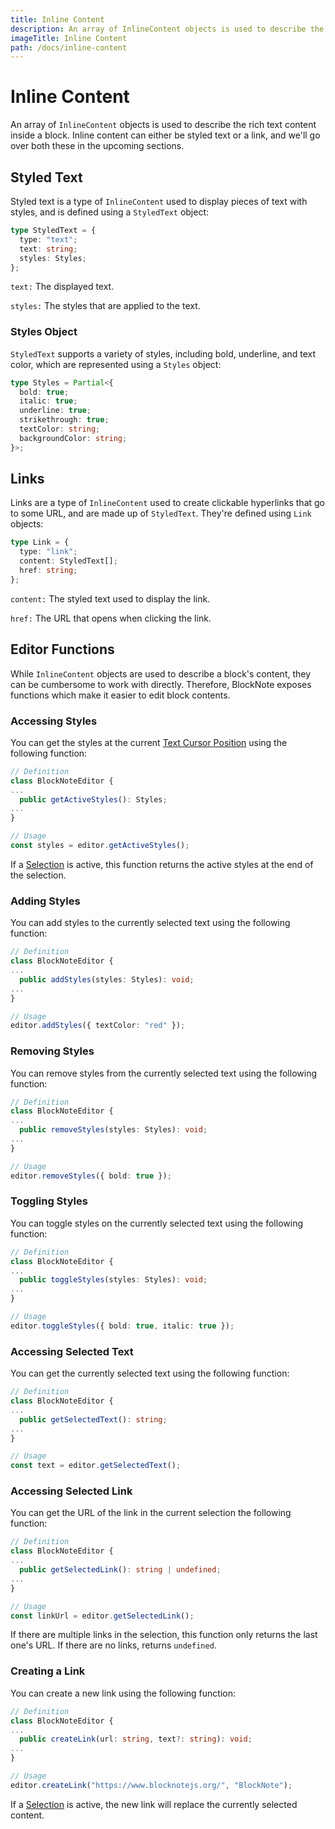 ```yaml
---
title: Inline Content
description: An array of InlineContent objects is used to describe the rich text content inside a block. Inline content can either be styled text or a link, and we'll go over both these in the upcoming sections.
imageTitle: Inline Content
path: /docs/inline-content
---
```


# Inline Content

An array of `InlineContent` objects is used to describe the rich text content inside a block. Inline content can either be styled text or a link, and we'll go over both these in the upcoming sections.

## Styled Text

Styled text is a type of `InlineContent` used to display pieces of text with styles, and is defined using a `StyledText` object:

```typescript
type StyledText = {
  type: "text";
  text: string;
  styles: Styles;
};
```

`text:` The displayed text.

`styles:` The styles that are applied to the text.

### Styles Object

`StyledText` supports a variety of styles, including bold, underline, and text color, which are represented using a `Styles` object:

```typescript
type Styles = Partial<{
  bold: true;
  italic: true;
  underline: true;
  strikethrough: true;
  textColor: string;
  backgroundColor: string;
}>;
```

## Links

Links are a type of `InlineContent` used to create clickable hyperlinks that go to some URL, and are made up of `StyledText`. They're defined using `Link` objects:

```typescript
type Link = {
  type: "link";
  content: StyledText[];
  href: string;
};
```

`content:` The styled text used to display the link.

`href:` The URL that opens when clicking the link.

## Editor Functions

While `InlineContent` objects are used to describe a block's content, they can be cumbersome to work with directly. Therefore, BlockNote exposes functions which make it easier to edit block contents.

### Accessing Styles

You can get the styles at the current [Text Cursor Position](/docs/cursor-selections#text-cursor) using the following function:

```typescript
// Definition
class BlockNoteEditor {
...
  public getActiveStyles(): Styles;
...
}

// Usage
const styles = editor.getActiveStyles();
```

If a [Selection](/docs/cursor-selections#selections) is active, this function returns the active styles at the end of the selection.

### Adding Styles

You can add styles to the currently selected text using the following function:

```typescript
// Definition
class BlockNoteEditor {
...
  public addStyles(styles: Styles): void;
...
}

// Usage
editor.addStyles({ textColor: "red" });
```

### Removing Styles

You can remove styles from the currently selected text using the following function:

```typescript
// Definition
class BlockNoteEditor {
...
  public removeStyles(styles: Styles): void;
...
}

// Usage
editor.removeStyles({ bold: true });
```

### Toggling Styles

You can toggle styles on the currently selected text using the following function:

```typescript
// Definition
class BlockNoteEditor {
...
  public toggleStyles(styles: Styles): void;
...
}

// Usage
editor.toggleStyles({ bold: true, italic: true });
```

### Accessing Selected Text

You can get the currently selected text using the following function:

```typescript
// Definition
class BlockNoteEditor {
...
  public getSelectedText(): string;
...
}

// Usage
const text = editor.getSelectedText();
```

### Accessing Selected Link

You can get the URL of the link in the current selection the following function:

```typescript
// Definition
class BlockNoteEditor {
...
  public getSelectedLink(): string | undefined;
...
}

// Usage
const linkUrl = editor.getSelectedLink();
```

If there are multiple links in the selection, this function only returns the last one's URL. If there are no links, returns `undefined`.

### Creating a Link

You can create a new link using the following function:

```typescript
// Definition
class BlockNoteEditor {
...
  public createLink(url: string, text?: string): void;
...
}

// Usage
editor.createLink("https://www.blocknotejs.org/", "BlockNote");
```

If a [Selection](/docs/cursor-selections#selections) is active, the new link will replace the currently selected content.
